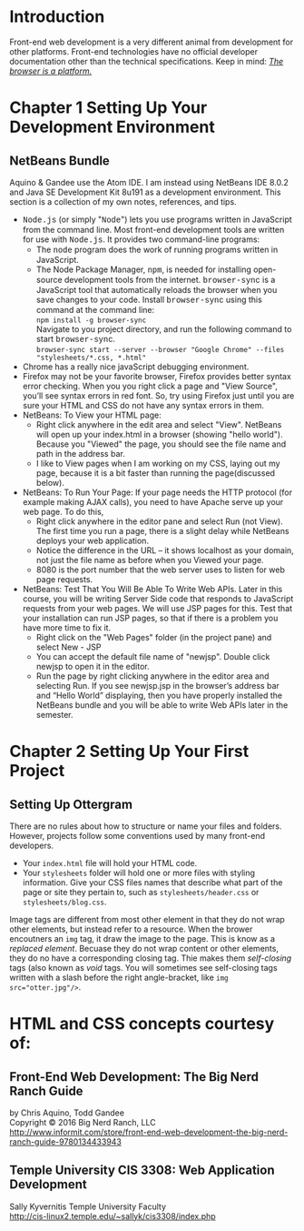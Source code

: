 <!DOCTYPE html>
<html>
<head>
	<title>Front-End Web Development: The Big Nerd Ranch Guide</title>
	<!--<link rel="stylesheet" href="stylesheets/styles.css">-->
	<style>
		term {
			font-family: "Courier New", Courier, monospace;
		}
	</style>
</head>
<body>
    <!-- -------------------------------------------------------------------- -->
    <h1>
		Introduction
	</h1>
    Front-end web development is a very different animal from development for other platforms. Front-end technologies have no official developer documentation other than the technical specifications. Keep in mind: <u><i>The browser is a platform.</i></u>
    <!-- -------------------------------------------------------------------- -->
    <h1>
        Chapter 1 Setting Up Your Development Environment
    </h1>
    <h2>
        NetBeans Bundle
    </h2>
        <p>
            Aquino & Gandee use the Atom IDE. I am instead using NetBeans IDE 8.0.2 and Java SE Development Kit 8u191 as a development environment. This section is a collection of my own notes, references, and tips.
        </p>
    <ul>
		<li>
			<term>Node.js</term> (or simply "<term>Node</term>") lets you use programs written in JavaScript from the command line. Most front-end development tools are written for use with <term>Node.js</term>. It provides two command-line programs: 
			<ul>
				<li>
					The <term>node</term> program does the work of running programs written in JavaScript. 
				</li>
				<li>
					The Node Package Manager, <term>npm</term>, is needed for installing open-source development tools from the internet. <term>browser-sync</term> is a JavaScript tool that automatically reloads the browser when you save changes to your code. Install <term>browser-sync</term> using this command at the command line:<br>
					<code>npm install -g browser-sync</code><br>
					Navigate to you project directory, and run the following command to start <term>browser-sync</term>.<br>
					<code>browser-sync start --server --browser "Google Chrome" --files "stylesheets/*.css, *.html"</code>
				</li>
			</ul>
		</li>
		<li>
			Chrome has a really nice javaScript debugging environment. 
		</li>
		<li>
			Firefox may not be your favorite browser, Firefox provides better syntax error checking. When you you right click a page and "View Source", you’ll see syntax errors in red font. So, try using Firefox just until you are sure your HTML and CSS do not have any syntax errors in them. 
		</li>
        <li>NetBeans: To View your HTML page:
            <ul>
                <li>
                    Right click anywhere in the edit area and select "View". NetBeans will open up your index.html in a browser (showing "hello world"). Because you "Viewed" the page, you should see the file name and path in the address bar. 
                <li>
                    I like to View pages when I am working on my CSS, laying out my page, because it is a bit faster than running the page(discussed below).
                </li>
            </ul>
        <li> NetBeans: To Run Your Page: If your page needs the HTTP protocol (for example making AJAX calls), you need to have Apache serve up your web page. To do this, 
            <ul>
                <li>
					Right click anywhere in the editor pane and select Run (not View). The first time you run a page, there is a slight delay while NetBeans deploys your web application.
                </li>
                <li>
					Notice the difference in the URL – it shows localhost as your domain, not just the file name as before when you Viewed your page. 
                </li>
                <li>
					8080 is the port number that the web server uses to listen for web page requests. 
                </li>
            </ul>
        </li>
            <li>NetBeans:  Test That You Will Be Able To Write Web APIs. Later in this course, you will be writing Server Side code that responds to JavaScript requests from your web pages. We will use JSP pages for this. Test that your installation can run JSP pages, so that if there is a problem you have more time to fix it. 
                <ul>
                    <li>
						Right click on the "Web Pages" folder (in the project pane) and select New - JSP 
                    </li>
                    <li>
						You can accept the default file name of "newjsp". Double click newjsp to open it in the editor.
                    </li>
                    <li>
						Run the page by right clicking anywhere in the editor area and selecting Run. If you see newjsp.jsp in the browser’s address bar and “Hello World” displaying, then you have properly installed the NetBeans bundle and you will be able to write Web APIs later in the semester.  
                    </li>				
                </ul>
        </li>
    </ul>
    <!-- -------------------------------------------------------------------- -->
    <h1>
            Chapter 2 Setting Up Your First Project
    </h1>
    <h2>
            Setting Up Ottergram
    </h2>
    <p>There are no rules about how to structure or name your files and folders. However, projects follow some conventions used by many front-end developers.
    </p>
        <ul>
            <li>
				Your <code>index.html</code> file will hold your HTML code. 
            </li>
            <li>
				Your <code>stylesheets</code> folder will hold one or more files with styling information. Give your CSS files names that describe what part of the page or site they pertain to, such as <code>stylesheets/header.css</code> or <code>stylesheets/blog.css</code>. 
            </li>
        </ul>
	<p>Image tags are different from most other element in that they do not wrap other elements, but instead refer to a resource. When the brower encoutners an <code>img</code> tag, it draw the image to the page. This is know as a <i>replaced element</i>. Becuase they do not wrap content or other elements, they do no have a corresponding closing tag. Thie makes them <i>self-closing</i> tags (also known as <i>void</i> tags. You will sometimes see self-closing tags written with a slash before the right angle-bracket, like <code>img src="otter.jpg"/></code>.
    <!-- -------------------------------------------------------------------- -->
    <h1>
		HTML and CSS concepts courtesy of:
	</h1>
    <h2>
		Front-End Web Development: The Big Nerd Ranch Guide
	</h2>
		by Chris Aquino, Todd Gandee<br>
		Copyright © 2016 Big Nerd Ranch, LLC<br>
		<a href="http://www.informit.com/store/front-end-web-development-the-big-nerd-ranch-guide-9780134433943"
			alt"Big Nerd Book>
			http://www.informit.com/store/front-end-web-development-the-big-nerd-ranch-guide-9780134433943
		</a>
	<h2>
		Temple University CIS 3308: Web Application Development
	</h2>
		Sally Kyvernitis Temple University Faculty<br>
		<a href="http://cis-linux2.temple.edu/~sallyk/cis3308/index.php" alt="sallyk">
			http://cis-linux2.temple.edu/~sallyk/cis3308/index.php
		</a>
</body>
</html>
